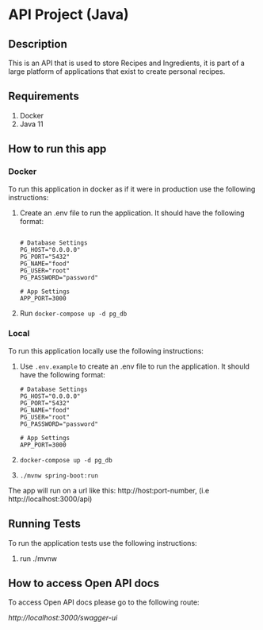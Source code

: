 # API Project (Java)

## Description

This is an API that is used to store Recipes and Ingredients,
it is part of a large platform of applications that exist to
create personal recipes.

## Requirements

1. Docker
2. Java 11

## How to run this app

### Docker

To run this application in docker as if it were in production use the following instructions:

1. Create an .env file to run the application. It should have the following format:

    ```env

    # Database Settings
    PG_HOST="0.0.0.0"
    PG_PORT="5432"
    PG_NAME="food"
    PG_USER="root"
    PG_PASSWORD="password"

    # App Settings
    APP_PORT=3000

    ```

2. Run `docker-compose up -d pg_db`

### Local

To run this application locally use the following instructions:

1. Use `.env.example` to create an .env file to run the application. It should have the following format:

    ```env
    # Database Settings
    PG_HOST="0.0.0.0"
    PG_PORT="5432"
    PG_NAME="food"
    PG_USER="root"
    PG_PASSWORD="password"

    # App Settings
    APP_PORT=3000
    ```

2. `docker-compose up -d pg_db`
3. `./mvnw spring-boot:run`

The app will run on a url like this: http://host:port-number, (i.e http://localhost:3000/api)

## Running Tests

To run the application tests use the following instructions:

1. run ./mvnw  

## How to access Open API docs

To access Open API docs please go to the following route:

*http://localhost:3000/swagger-ui*
